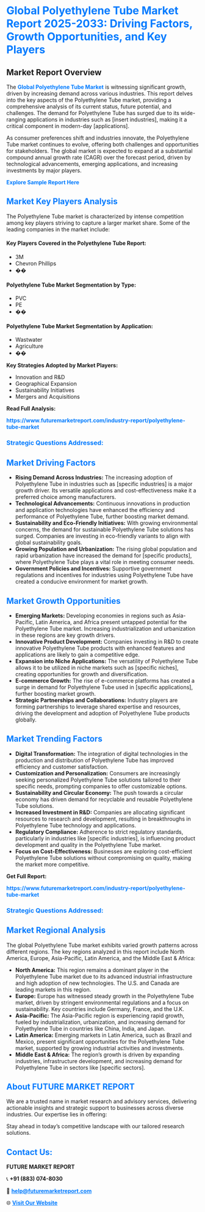 <h1 style="color: #007BFF;">Global Polyethylene Tube Market Report 2025-2033: Driving Factors, Growth Opportunities, and Key Players</h1>

<section id="overview">
<h2>Market Report Overview</h2>
<p>The <a href="https://www.futuremarketreport.com/industry-report/polyethylene-tube-market" style="color: #007BFF; text-decoration: none;"><strong>Global Polyethylene Tube Market</strong></a> is witnessing significant growth, driven by increasing demand across various industries. This report delves into the key aspects of the Polyethylene Tube market, providing a comprehensive analysis of its current status, future potential, and challenges. The demand for Polyethylene Tube has surged due to its wide-ranging applications in industries such as [insert industries], making it a critical component in modern-day [applications].</p>
<p>As consumer preferences shift and industries innovate, the Polyethylene Tube market continues to evolve, offering both challenges and opportunities for stakeholders. The global market is expected to expand at a substantial compound annual growth rate (CAGR) over the forecast period, driven by technological advancements, emerging applications, and increasing investments by major players.</p>
</section>

<section id="overview">
<p><a href="https://www.futuremarketreport.com/request-sample/reportId=113567" style="color: #007BFF; text-decoration: none;"><strong>Explore Sample Report Here</strong></a></p>
</section>

<section id="key-players">
<h2 style="color: #007BFF;">Market Key Players Analysis</h2>
<p>The Polyethylene Tube market is characterized by intense competition among key players striving to capture a larger market share. Some of the leading companies in the market include:</p>
<h4>Key Players Covered in the Polyethylene Tube Report:</h4>
<ul><li>3M</li><li>Chevron Phillips</li><li>��</li></ul>
<h4>Polyethylene Tube Market Segmentation by Type:</h4>
<ul><li>PVC</li><li>PE</li><li>��</li></ul>

<h4>Polyethylene Tube Market Segmentation by Application:</h4>
<ul><li>Wastwater</li><li>Agriculture</li><li>��</li></ul>
<p><strong>Key Strategies Adopted by Market Players:</strong></p>
<ul>
<li>Innovation and R&D</li>
<li>Geographical Expansion</li>
<li>Sustainability Initiatives</li>
<li>Mergers and Acquisitions</li>
</ul>
</section>

<section>
<p><strong>Read Full Analysis: </strong></p><a href="https://www.futuremarketreport.com/industry-report/polyethylene-tube-market" style="color: #007BFF; text-decoration: none;"><strong>https://www.futuremarketreport.com/industry-report/polyethylene-tube-market</strong></a>
<h3 style="color: #007BFF;">Strategic Questions Addressed:</h3>
</section>

<section id="driving-factors">
<h2 style="color: #007BFF;">Market Driving Factors</h2>
<ul>
<li><strong>Rising Demand Across Industries:</strong> The increasing adoption of Polyethylene Tube in industries such as [specific industries] is a major growth driver. Its versatile applications and cost-effectiveness make it a preferred choice among manufacturers.</li>
<li><strong>Technological Advancements:</strong> Continuous innovations in production and application technologies have enhanced the efficiency and performance of Polyethylene Tube, further boosting market demand.</li>
<li><strong>Sustainability and Eco-Friendly Initiatives:</strong> With growing environmental concerns, the demand for sustainable Polyethylene Tube solutions has surged. Companies are investing in eco-friendly variants to align with global sustainability goals.</li>
<li><strong>Growing Population and Urbanization:</strong> The rising global population and rapid urbanization have increased the demand for [specific products], where Polyethylene Tube plays a vital role in meeting consumer needs.</li>
<li><strong>Government Policies and Incentives:</strong> Supportive government regulations and incentives for industries using Polyethylene Tube have created a conducive environment for market growth.</li>
</ul>
</section>

<section id="growth-opportunities">
<h2 style="color: #007BFF;">Market Growth Opportunities</h2>
<ul>
<li><strong>Emerging Markets:</strong> Developing economies in regions such as Asia-Pacific, Latin America, and Africa present untapped potential for the Polyethylene Tube market. Increasing industrialization and urbanization in these regions are key growth drivers.</li>
<li><strong>Innovative Product Development:</strong> Companies investing in R&D to create innovative Polyethylene Tube products with enhanced features and applications are likely to gain a competitive edge.</li>
<li><strong>Expansion into Niche Applications:</strong> The versatility of Polyethylene Tube allows it to be utilized in niche markets such as [specific niches], creating opportunities for growth and diversification.</li>
<li><strong>E-commerce Growth:</strong> The rise of e-commerce platforms has created a surge in demand for Polyethylene Tube used in [specific applications], further boosting market growth.</li>
<li><strong>Strategic Partnerships and Collaborations:</strong> Industry players are forming partnerships to leverage shared expertise and resources, driving the development and adoption of Polyethylene Tube products globally.</li>
</ul>
</section>

<section id="trending-factors">
<h2 style="color: #007BFF;">Market Trending Factors</h2>
<ul>
<li><strong>Digital Transformation:</strong> The integration of digital technologies in the production and distribution of Polyethylene Tube has improved efficiency and customer satisfaction.</li>
<li><strong>Customization and Personalization:</strong> Consumers are increasingly seeking personalized Polyethylene Tube solutions tailored to their specific needs, prompting companies to offer customizable options.</li>
<li><strong>Sustainability and Circular Economy:</strong> The push towards a circular economy has driven demand for recyclable and reusable Polyethylene Tube solutions.</li>
<li><strong>Increased Investment in R&D:</strong> Companies are allocating significant resources to research and development, resulting in breakthroughs in Polyethylene Tube technology and applications.</li>
<li><strong>Regulatory Compliance:</strong> Adherence to strict regulatory standards, particularly in industries like [specific industries], is influencing product development and quality in the Polyethylene Tube market.</li>
<li><strong>Focus on Cost-Effectiveness:</strong> Businesses are exploring cost-efficient Polyethylene Tube solutions without compromising on quality, making the market more competitive.</li>
</ul>
</section>

<section>
<p><strong>Get Full Report: </strong></p><a href="https://www.futuremarketreport.com/industry-report/polyethylene-tube-market" style="color: #007BFF; text-decoration: none;"><strong>https://www.futuremarketreport.com/industry-report/polyethylene-tube-market</strong></a>
<h3 style="color: #007BFF;">Strategic Questions Addressed:</h3>
</section>


<section id="regional-analysis">
<h2 style="color: #007BFF;">Market Regional Analysis</h2>
<p>The global Polyethylene Tube market exhibits varied growth patterns across different regions. The key regions analyzed in this report include North America, Europe, Asia-Pacific, Latin America, and the Middle East & Africa:</p>
<ul>
<li><strong>North America:</strong> This region remains a dominant player in the Polyethylene Tube market due to its advanced industrial infrastructure and high adoption of new technologies. The U.S. and Canada are leading markets in this region.</li>
<li><strong>Europe:</strong> Europe has witnessed steady growth in the Polyethylene Tube market, driven by stringent environmental regulations and a focus on sustainability. Key countries include Germany, France, and the U.K.</li>
<li><strong>Asia-Pacific:</strong> The Asia-Pacific region is experiencing rapid growth, fueled by industrialization, urbanization, and increasing demand for Polyethylene Tube in countries like China, India, and Japan.</li>
<li><strong>Latin America:</strong> Emerging markets in Latin America, such as Brazil and Mexico, present significant opportunities for the Polyethylene Tube market, supported by growing industrial activities and investments.</li>
<li><strong>Middle East & Africa:</strong> The region’s growth is driven by expanding industries, infrastructure development, and increasing demand for Polyethylene Tube in sectors like [specific sectors].</li>
</ul>
</section>

<footer>
<h2 style="color: #007BFF;">About FUTURE MARKET REPORT</h2>
<p>We are a trusted name in market research and advisory services, delivering actionable insights and strategic support to businesses across diverse industries. Our expertise lies in offering:</p>

<p>Stay ahead in today’s competitive landscape with our tailored research solutions.</p>

<h2 style="color: #007BFF;">Contact Us:</h2>
<p><strong>FUTURE MARKET REPORT</strong></p>
<p>📞 <strong>+91 (883) 074-8030</strong></p>
<p>📧 <strong><a href="mailto:help@futuremarketreport.com" style="color: #007BFF;">help@futuremarketreport.com</a></strong></p>
<p>🌐 <strong><a href="https://www.futuremarketreport.com/" style="color: #007BFF;">Visit Our Website</a></strong></p>
</footer>